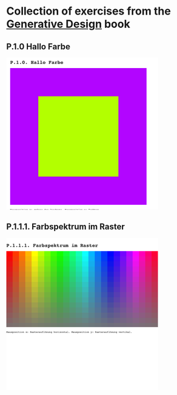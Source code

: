 # Collection of exercises from the [Generative Design](http://www.generative-gestaltung.de/2/) book


## P.1.0 Hallo Farbe

![hallo-farbe](hallo-farbe.png)

## P.1.1.1. Farbspektrum im Raster

![farbspektrum](farbspektrum.png)

